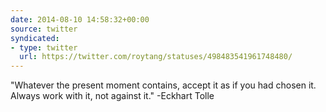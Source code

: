 ```yaml
---
date: 2014-08-10 14:58:32+00:00
source: twitter
syndicated:
- type: twitter
  url: https://twitter.com/roytang/statuses/498483541961748480/
---
```


"Whatever the present moment contains, accept it as if you had chosen it. Always work with it, not against it." -Eckhart Tolle